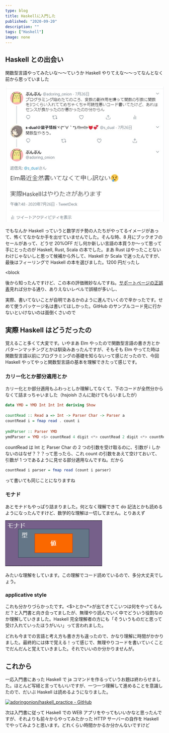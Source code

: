 ```yaml
---
type: blog
title: Haskellに入門した
published: "2020-09-20"
description: ""
tags: ["Haskell"]
image: none
---
```


## Haskell との出会い

関数型言語やってみたいな～～ていうか Haskell やりてえな～～ってなんとなく前から思っていました

![image1](images/posts/start-haskell/image1.jpg)

でもなんか Haskell っていうと数学ガチ勢の人たちがやってるイメージがあって、怖くてなかなか手を出せていませんでした。そんな時、8 月にブックオフのセールがあって、どうせ 20%OFF だし何か新しい言語の本買うか～って思って手にとったのが Haskell, Rust, Scala の本でした。まあ Rust はやったことないわけじゃないしと思って候補から外して、Haskell か Scala で迷ったんですが、最後はフィーリングで Haskell の本を選びました。1200 円だったし

<block

後から知ったんですけど、この本の評価微妙なんですね。[サポートページの正誤表](https://gihyo.jp/book/2017/978-4-7741-9237-6/support)見れば分かる通り、ありえないレベルで誤植が多いし、

実際、書いてないことが自明であるかのように進んでいくので辛かったです。せめて使うパッケージ名は書いてほしかった。GitHub のサンプルコード見に行かないといけないのは面倒くさいので

## 実際 Haskell はどうだったの

覚えること多くて大変です。いやまあ Elm やったので関数型言語の書き方とかパターンマッチングとかは馴染みあったんですが、そもそも Elm やってた時は関数型言語以前にプログラミングの基礎を知らないって感じだったので、今回 Haskell やってやっと関数型言語の基本を理解できたって感じです。

### カリー化とか部分適用とか

カリー化とか部分適用もふわっとしか理解してなくて、下のコードが全然分からなくて詰まっちゃいました（hsjoish さんに助けてもらいましたが）

```haskell
data YMD = YMD Int Int Int deriving Show

countRead :: Read a => Int -> Parser Char -> Parser a
countRead i = fmap read . count i

ymdParser :: Parser YMD
ymdParser = YMD <$> countRead 4 digit <*> countRead 2 digit <*> countRead 2 digit
```

countRead は Int と Parser Char の 2 つの引数を受け取るのに、引数が i しかないのはなぜ？？？って思ったら、これ count の引数をあえて空けておいて、引数が 1 つであるように見せる部分適用なんですね。だから

```haskell
countRead i parser = fmap read (count i parser)
```

って書いても同じことになりますね

### モナド

あとモナドもやっぱり詰まりました。何となく理解できて do 記法とかも読めるようになったんですけど、数学的な理解は一切してません。とりあえず

![image2](images/posts/start-haskell/image2.png)

みたいな理解をしています。この理解でコード読めているので、多分大丈夫でしょう。

### applicative style

これも分かりづらかったです。<$>とか<\*>が出てきてこいつは何をやってるんだ？と入門書と向き合ってましたが、無理やり読んでいく中でどういう役割なのか理解していきました。Haskell 完全理解者の方にも「そういうものだと思って受け入れていったほうがいい」って言われました。

どれも今までの言語と考え方も書き方も違ったので、かなり理解に時間がかかりました。最終的には体で覚える！って感じで、無理やりコードを書いていくことでだんだんと覚えていきました。それでいいのか分かりませんが。

## これから

一応入門書にあった Haskell で ja コマンドを作るっていうお題は終わらせました。ほとんど写経と言ってもいいですが、一つ一つ理解して進めることを意識したので、だいぶ Haskell は読めるようになりました。

[![adoringonion/haskell_practice - GitHub](https://gh-card.dev/repos/adoringonion/haskell_practice.svg)](https://github.com/adoringonion/haskell_practice)

次は入門書に従って Haskell での WEB アプリをやってもいいかなと思ったんですが、それよりも前々からやってみたかった HTTP サーバーの自作を Haskell でやってみようと思います。どれくらい時間かかるか分かんないですけど
